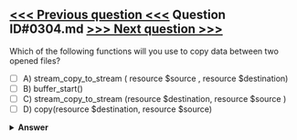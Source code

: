 [<<< Previous question <<<](0303.md)   Question ID#0304.md   [>>> Next question >>>](0305.md)
---

Which of the following functions will you use to copy data between two opened files?

- [ ] A) stream_copy_to_stream ( resource $source , resource $destination)
- [ ] B) buffer_start()
- [ ] C) stream_copy_to_stream (resource $destination, resource $source )
- [ ] D) copy(resource $destination, resource $source)

<details><summary><b>Answer</b></summary>
<p>
  Answer: <strong>A</strong>
</p>
</details>
